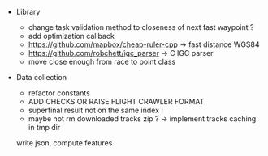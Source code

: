 * Library

    * change task validation method to closeness of next fast waypoint ?
    * add optimization callback
    * https://github.com/mapbox/cheap-ruler-cpp -> fast distance WGS84
    * https://github.com/robchett/igc_parser -> C IGC parser
    * move close enough from race to point class

* Data collection

    * refactor constants
    * ADD CHECKS OR RAISE FLIGHT CRAWLER FORMAT
    * superfinal result not on the same index !
    * maybe not rm downloaded tracks zip ? -> implement tracks caching in tmp dir

    write json, compute features